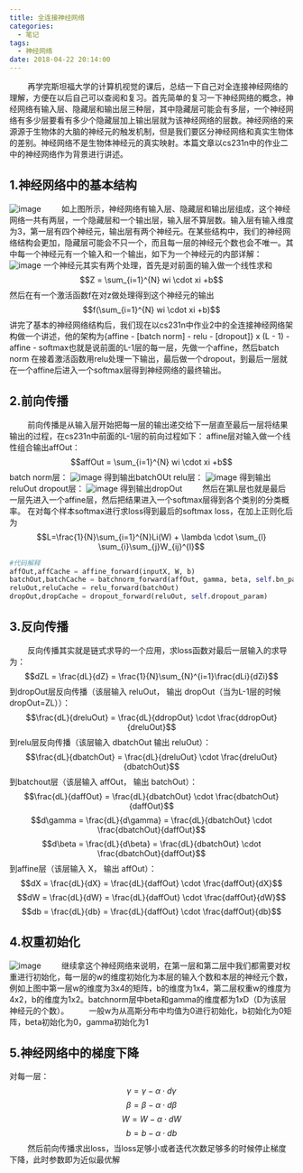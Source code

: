 ```yaml
---
title: 全连接神经网络
categories:
  - 笔记
tags:
  - 神经网络
date: 2018-04-22 20:14:00
---
```

&emsp;&emsp; 再学完斯坦福大学的计算机视觉的课后，总结一下自己对全连接神经网络的理解，方便在以后自己可以查阅和复习。首先简单的复习一下神经网络的概念，神经网络有输入层、隐藏层和输出层三种层，其中隐藏层可能会有多层，一个神经网络有多少层要看有多少个隐藏层加上输出层就为该神经网络的层数。神经网络的来源源于生物体的大脑的神经元的触发机制，但是我们要区分神经网络和真实生物体的差别。神经网络不是生物体神经元的真实映射。本篇文章以cs231n中的作业二中的神经网络作为背景进行讲述。
## 1.神经网络中的基本结构
![image](/images/neuralnetwork.png)
&emsp;&emsp; 如上图所示，神经网络有输入层、隐藏层和输出层组成，这个神经网络一共有两层，一个隐藏层和一个输出层，输入层不算层数。输入层有输入维度为3，第一层有四个神经元，输出层有两个神经元。在某些结构中，我们的神经网络结构会更加，隐藏层可能会不只一个，而且每一层的神经元个数也会不唯一。其中每一个神经元有一个输入和一个输出，如下为一个神经元的内部详解：
![image](/images/activate.png)
一个神经元其实有两个处理，首先是对前面的输入做一个线性求和$$Z = \sum_{i=1}^{N} wi \cdot xi +b$$
然后在有一个激活函数f在对z做处理得到这个神经元的输出
$$f(\sum_{i=1}^{N} wi \cdot xi +b)$$
讲完了基本的神经网络结构后，我们现在以cs231n中作业2中的全连接神经网络架构做一个讲述，他的架构为{affine - [batch norm] - relu - [dropout]} x (L - 1) - affine - softmax也就是说前面的L-1层的每一层，先做一个affine，然后batch norm 在接着激活函数用relu处理一下输出，最后做一个dropout，到最后一层就在一个affine后进入一个softmax层得到神经网络的最终输出。
## 2.前向传播
&emsp;&emsp; 前向传播是从输入层开始把每一层的输出递交给下一层直至最后一层将结果输出的过程，在cs231n中前面的L-1层的前向过程如下：
affine层对输入做一个线性组合输出affOut：
$$affOut = \sum_{i=1}^{N} wi \cdot xi +b$$
batch norm层：
![image](/images/batchnorm.png)
得到输出batchOUt
relu层：
![image](/images/relu.png)
得到输出reluOut
dropout层：
![image](/images/dropout.png)
得到输出dropOut
&emsp;&emsp; 然后在第L层也就是最后一层先进入一个affine层，然后把结果进入一个softmax层得到各个类别的分类概率。
在对每个样本softmax进行求loss得到最后的softmax loss，在加上正则化后为
$$L=\frac{1}{N}\sum_{i=1}^{N}Li(W) + \lambda \cdot \sum_{l} \sum_{i}\sum_{j}W_{ij}^{l}$$
``` python
#代码解释
affOut,affCache = affine_forward(inputX, W, b)
batchOut,batchCache = batchnorm_forward(affOut, gamma, beta, self.bn_params[i])
reluOut,reluCache = relu_forward(batchOut)
dropOut,dropCache = dropout_forward(reluOut, self.dropout_param)
```
## 3.反向传播
&emsp;&emsp; 反向传播其实就是链式求导的一个应用，求loss函数对最后一层输入的求导为：
$$dZL = \frac{dL}{dZ} = \frac{1}{N}\sum_{N}^{i=1}\frac{dLi}{dZi}$$
到dropOut层反向传播（该层输入 reluOut， 输出 dropOut（当为L-1层的时候dropOut=ZL））：
$$\frac{dL}{dreluOut} = \frac{dL}{ddropOut} \cdot \frac{ddropOut}{dreluOut}$$
到relu层反向传播（该层输入 dbatchOut 输出 reluOut）：
$$\frac{dL}{dbatchOut} = \frac{dL}{dreluOut} \cdot \frac{dreluOut}{dbatchOut}$$
到batchout层（该层输入 affOut， 输出 batchOut）：
$$\frac{dL}{daffOut} = \frac{dL}{dbatchOut} \cdot \frac{dbatchOut}{daffOut}$$
$$d\gamma = \frac{dL}{d\gamma} = \frac{dL}{dbatchOut} \cdot \frac{dbatchOut}{daffOut}$$
$$d\beta = \frac{dL}{d\beta} = \frac{dL}{dbatchOut} \cdot \frac{dbatchOut}{daffOut}$$
到affine层（该层输入 X， 输出 affOut）：
$$dX = \frac{dL}{dX} = \frac{dL}{daffOut} \cdot \frac{daffOut}{dX}$$
$$dW = \frac{dL}{dW} = \frac{dL}{daffOut} \cdot \frac{daffOut}{dW}$$
$$db = \frac{dL}{db} = \frac{dL}{daffOut} \cdot \frac{daffOut}{db}$$
## 4.权重初始化
![image](/images/neuralnetwork.png)
&emsp;&emsp; 继续拿这个神经网络来说明，在第一层和第二层中我们都需要对权重进行初始化，每一层的w的维度初始化为本层的输入个数和本层的神经元个数，例如上图中第一层w的维度为3x4的矩阵，b的维度为1x4，第二层权重w的维度为4x2，b的维度为1x2。batchnorm层中beta和gamma的维度都为1xD（D为该层神经元的个数）。
&emsp;&emsp; 一般w为从高斯分布中均值为0进行初始化，b初始化为0矩阵，beta初始化为0，gamma初始化为1
## 5.神经网络中的梯度下降
对每一层：
$$\gamma = \gamma - \alpha \cdot d\gamma$$
$$\beta = \beta - \alpha \cdot d\beta$$
$$W = W - \alpha \cdot dW$$
$$b = b - \alpha \cdot db$$
&emsp;&emsp; 然后前向传播求出loss，当loss足够小或者迭代次数足够多的时候停止梯度下降，此时参数即为近似最优解
